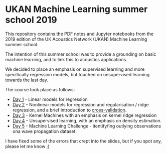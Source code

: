 # UKAN Machine Learning summer school 2019
This repository contains the PDF notes and Jupyter notebooks from the 2019 edition of the UK Acoustics Network (UKAN) Machine Learning summer school. 

The intention of this summer school was to provide a grounding on basic machine learning, and to link this to acoustics applications. 

We decided to place an emphasis on supervised learning and more specifically regression models, but touched on unsupervised learning towards the last day. 

The course took place as follows:

 - [Day 1](session_1_ML_intro.pdf)  - Linear models for regression
 - [Day 2](ML_session_2_regularisation.pdf) - Nonlinear models for regression and regularisation / ridge regression, and a brief introduction to [cross-validation](ML_cross_validation.pdf). 
 - [Day 3](ML_session_3_kernels.pdf) - Kernel Machines with an emphasis on kernel ridge regression
 - [Day 4](ML_session_4_unsupervised_learning.pdf) - Unsupervised learning, with an emphasis on density estimation. 
 - [Day 5](ML_session_4_unsupervised_learning.pdf) - Machine Learning Challenge - itentifyfing outlying observations ona wave propagation dataset. 

I have fixed some of the errors that crept into the slides, but if you spot any, please let me know ;)
